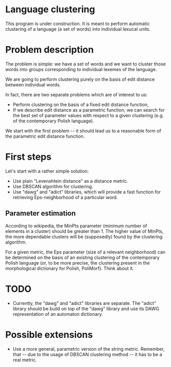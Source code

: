 Language clustering
===================

This program is under construction.
It is meant to perform automatic clustering of a language
(a set of words) into individual lexucal units.


Problem description
===================

The problem is simple: we have a set of words and we want
to cluster those words into groups corresponding to individual
lexemes of the language.

We are going to perform clustering purely on the basis
of edit distance between individual words.

In fact, there are two separate problems which are of
interest to us:
* Perform clustering on the basis of a fixed edit distance function,
* If we describe edit distance as a parametric function, we can
  search for the best set of parameter values with respect to
  a given clustering (e.g. of the contemporary Polish language).

We start with the first problem -- it should lead us to a
reasonable form of the parametric edit distance function.


First steps
===========

Let's start with a rather simple solution:
* Use plain "Levenshtein distance" as a distance metric.
* Use DBSCAN algorithm for clustering.
* Use "dawg" and "adict" libraries, which will provide
  a fast function for retrieving Eps-neighborhood of
  a particular word.


Parameter estimation
--------------------

According to wikipedia, the MinPts parameter (minimum number
of elements in a cluster) should be greater than 1.
The higher value of MinPts, the more dependable clusters
will be (supposedly) found by the clustering algorithm.

For a given metric, the Eps parameter (size of a relevant
neighborhood) can be determined on the basis of an existing
clustering of the contemporary Polish language (or, to be more
precise, the clustering present in the morphological dictionary
for Polish, PoliMorf).  Think about it.


TODO
====

* Currently, the "dawg" and "adict" libraries are separate.
  The "adict" library should be build on top of the "dawg"
  library and use its DAWG representation of an automaton
  dictionary.


Possible extensions
===================

* Use a more general, parametric version of the string metric.
  Remember, that -- due to the usage of DBSCAN clustering method
  -- it has to be a real metric.
